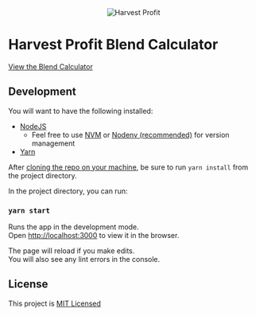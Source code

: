 <div style="text-align: center">
  <img src="https://www.harvestprofit.com/logo.png" alt="Harvest Profit"></img>
</div>

# Harvest Profit Blend Calculator

[View the Blend Calculator](https://harvestprofit.github.io/blend-calculator/)

## Development

You will want to have the following installed:
- [NodeJS](https://nodejs.org/en/)
  - Feel free to use [NVM](https://github.com/creationix/nvm) or [Nodenv (recommended)](https://github.com/nodenv/nodenv) for version management
- [Yarn](https://yarnpkg.com/en/)

After [cloning the repo on your machine](https://help.github.com/en/articles/cloning-a-repository), be sure to run `yarn install` from the project directory.

In the project directory, you can run:

### `yarn start`

Runs the app in the development mode.<br>
Open [http://localhost:3000](http://localhost:3000) to view it in the browser.

The page will reload if you make edits.<br>
You will also see any lint errors in the console.

## License

This project is [MIT Licensed](./LICENSE.md)
